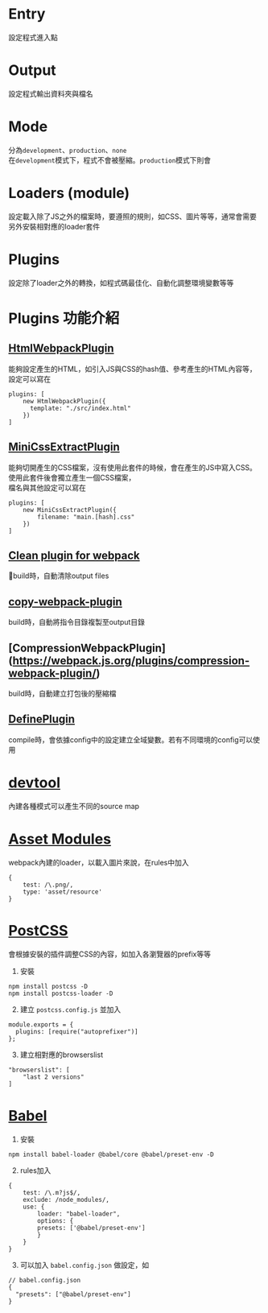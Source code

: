 # Entry
設定程式進入點

# Output
設定程式輸出資料夾與檔名

# Mode
分為`development`、`production`、`none`  
在`development`模式下，程式不會被壓縮。`production`模式下則會

# Loaders (module)
設定載入除了JS之外的檔案時，要遵照的規則，如CSS、圖片等等，通常會需要另外安裝相對應的loader套件

# Plugins
設定除了loader之外的轉換，如程式碼最佳化、自動化調整環境變數等等

# Plugins 功能介紹

## [HtmlWebpackPlugin](https://webpack.js.org/plugins/html-webpack-plugin/#root)
能夠設定產生的HTML，如引入JS與CSS的hash值、參考產生的HTML內容等，  
設定可以寫在
```
plugins: [
    new HtmlWebpackPlugin({
      template: "./src/index.html"
    })
]
```

## [MiniCssExtractPlugin](https://webpack.js.org/plugins/mini-css-extract-plugin/#root)
能夠切開產生的CSS檔案，沒有使用此套件的時候，會在產生的JS中寫入CSS。使用此套件後會獨立產生一個CSS檔案，  
檔名與其他設定可以寫在
```
plugins: [
    new MiniCssExtractPlugin({
        filename: "main.[hash].css"
    })
]
```

## [Clean plugin for webpack](https://github.com/johnagan/clean-webpack-plugin)
build時，自動清除output files

## [copy-webpack-plugin](https://github.com/webpack-contrib/copy-webpack-plugin)
build時，自動將指令目錄複製至output目錄

## [CompressionWebpackPlugin] (https://webpack.js.org/plugins/compression-webpack-plugin/)
build時，自動建立打包後的壓縮檔

## [DefinePlugin](https://webpack.js.org/plugins/define-plugin/)
compile時，會依據config中的設定建立全域變數。若有不同環境的config可以使用

# [devtool](https://webpack.js.org/configuration/devtool/#root)
內建各種模式可以產生不同的source map

# [Asset Modules](https://webpack.js.org/guides/asset-modules/#root)
webpack內建的loader，以載入圖片來說，在rules中加入
```
{
    test: /\.png/,
    type: 'asset/resource'
}
```

# [PostCSS](https://github.com/postcss/postcss)
會根據安裝的插件調整CSS的內容，如加入各瀏覽器的prefix等等

1. 安裝
```
npm install postcss -D
npm install postcss-loader -D
```

2. 建立 `postcss.config.js` 並加入
```
module.exports = {
  plugins: [require("autoprefixer")]
};
```

3. 建立相對應的browserslist
```
"browserslist": [
    "last 2 versions"
]
```  

# [Babel](https://babeljs.io/)
1. 安裝
```
npm install babel-loader @babel/core @babel/preset-env -D
```

2. rules加入
```
{
    test: /\.m?js$/,
    exclude: /node_modules/,
    use: {
        loader: "babel-loader",
        options: {
        presets: ['@babel/preset-env']
        }
    }
}
```      

3. 可以加入 `babel.config.json` 做設定，如
```
// babel.config.json
{
  "presets": ["@babel/preset-env"]
}
```  


